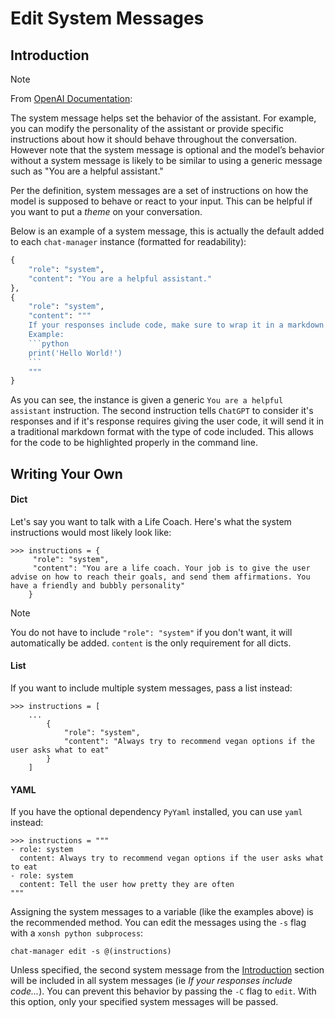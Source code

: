 # Edit System Messages

## Introduction

> [!NOTE]
> From [OpenAI Documentation](https://platform.openai.com/docs/guides/gpt/chat-completions-api):
> 
> The system message helps set the behavior of the assistant. For example, you can modify the personality of the assistant or provide specific instructions about how it should behave throughout the conversation. 
> However note that the system message is optional and the model’s behavior without a system message is likely to be similar to using a generic message such as "You are a helpful assistant."

Per the definition, system messages are a set of instructions on how the model is supposed to behave or react to your input. This can be helpful if you want to put a *theme* on your conversation.

Below is an example of a system message, this is actually the default added to each `chat-manager` instance (formatted for readability):

```python
{
    "role": "system", 
    "content": "You are a helpful assistant."
},
{
    "role": "system",
    "content": """
    If your responses include code, make sure to wrap it in a markdown code block with the appropriate language.
    Example:
    ```python
    print('Hello World!')
    ```
    """
}
```

As you can see, the instance is given a generic `You are a helpful assistant` instruction. The second instruction tells `ChatGPT` to consider it's responses and if it's response requires giving the user code, it will send it in a traditional markdown format with the type of code included. This allows for the code to be highlighted properly in the command line. 

## Writing Your Own

#### Dict

Let's say you want to talk with a Life Coach. Here's what the system instructions would most likely look like:

```xsh
>>> instructions = {
     "role": "system",
     "content": "You are a life coach. Your job is to give the user advise on how to reach their goals, and send them affirmations. You have a friendly and bubbly personality"
    }
```


> [!NOTE]
> You do not have to include `"role": "system"` if you don't want, it will automatically be added. `content` is the only requirement for all dicts. 

#### List

If you want to include multiple system messages, pass a list instead:

```xsh
>>> instructions = [
    ...
        {
            "role": "system",
            "content": "Always try to recommend vegan options if the user asks what to eat"
        }
    ]
```

#### YAML

If you have the optional dependency `PyYaml` installed, you can use `yaml` instead:

```xsh
>>> instructions = """
- role: system
  content: Always try to recommend vegan options if the user asks what to eat
- role: system
  content: Tell the user how pretty they are often
"""
```

Assigning the system messages to a variable (like the examples above) is the recommended method. You can edit the messages using the `-s` flag with a `xonsh python subprocess`:

```xsh
chat-manager edit -s @(instructions)
```

Unless specified, the second system message from the [Introduction](#introduction) section will be included in all system messages (ie *If your responses include code...*). You can  prevent this behavior by passing the `-C` flag to `edit`. With this option, only your specified system messages will be passed. 